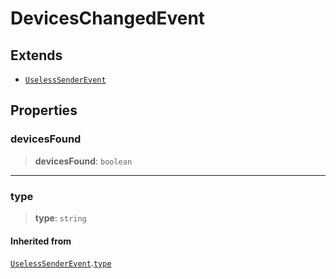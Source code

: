 # DevicesChangedEvent

## Extends

- [`UselessSenderEvent`](reference/interfaces/UselessSenderEvent.md)

## Properties

### devicesFound

> **devicesFound**: `boolean`

***

### type

> **type**: `string`

#### Inherited from

[`UselessSenderEvent`](reference/interfaces/UselessSenderEvent.md).[`type`](UselessSenderEvent.md#type)
